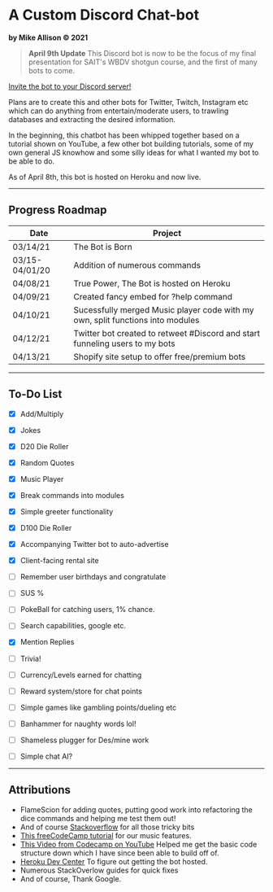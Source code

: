 # A Custom Discord Chat-bot
**by Mike Allison &copy; 2021**

>**April 9th Update**
This Discord bot is now to be the focus of my final presentation for SAIT's WBDV shotgun course, and the first of many bots to come.

[Invite the bot to your Discord server!](https://discord.com/api/oauth2/authorize?client_id=822664873347121162&permissions=8&scope=bot)

Plans are to create this and other bots for Twitter, Twitch, Instagram etc which can do anything from entertain/moderate users, to trawling databases and extracting the desired information.

In the beginning, this chatbot has been whipped together based on a tutorial shown on YouTube, a few other bot building tutorials, some of my own general JS knowhow and some silly ideas for what I wanted my bot to be able to do.

As of April 8th, this bot is hosted on Heroku and now live.

----

## Progress Roadmap
| Date | Project |
| ---- | ------- |
| 03/14/21 | The Bot is Born |
| 03/15-04/01/20| Addition of numerous commands |
| 04/08/21 | True Power, The Bot is hosted on Heroku |
| 04/09/21 | Created fancy embed for ?help command |
| 04/10/21 | Sucessfully merged Music player code with my own, split functions into modules |
| 04/12/21 | Twitter bot created to retweet #Discord and start funneling users to my bots |
| 04/13/21 | Shopify site setup to offer free/premium bots |

---- 

## To-Do List
- [x] Add/Multiply
- [x] Jokes
- [x] D20 Die Roller
- [x] Random Quotes
- [x] Music Player
- [x] Break commands into modules
- [x] Simple greeter functionality
- [x] D100 Die Roller
- [x] Accompanying Twitter bot to auto-advertise
- [x] Client-facing rental site
- [ ] Remember user birthdays and congratulate
- [ ] SUS %
- [ ] PokeBall for catching users, 1% chance.
- [ ] Search capabilities, google etc.
- [x] Mention Replies
- [ ] Trivia!
- [ ] Currency/Levels earned for chatting
- [ ] Reward system/store for chat points
- [ ] Simple games like gambling points/dueling etc
- [ ] Banhammer for naughty words lol!
- [ ] Shameless plugger for Des/mine work
- [ ] Simple chat AI?


---


## Attributions
- FlameScion for adding quotes, putting good work into refactoring the dice commands and helping me test them out!
- And of course [Stackoverflow](https://stackoverflow.com/) for all those tricky bits
- [This freeCodeCamp tutorial](https://www.freecodecamp.org/news/how-to-create-a-music-bot-using-discord-js-4436f5f3f0f8/) for our music features.
- [This Video from Codecamp on YouTube](https://www.youtube.com/watch?v=8o25pRbXdFw) Helped me get the basic code structure down which I have since been able to build off of.
- [Heroku Dev Center](https://devcenter.heroku.com/) To figure out getting the bot hosted.
- Numerous StackOverlow guides for quick fixes
- And of course, Thank Google.